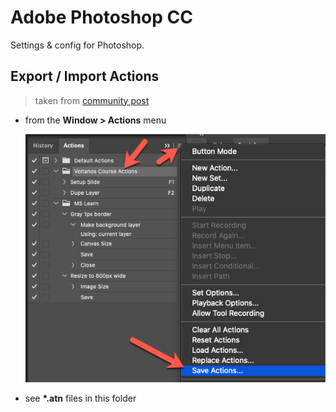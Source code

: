 # Adobe Photoshop CC

Settings & config for Photoshop.

## Export / Import Actions

> taken from [community post](https://community.adobe.com/t5/photoshop/how-to-export-my-quot-action-quot-in-photoshop-cc2015-to-a-other-computer-pc-with-the-same-version/td-p/7985485?page=1)

- from the **Window > Actions** menu

    ![](./img/actions-01.png)

- see **\*.atn** files in this folder
